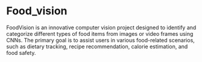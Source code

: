 # Food_vision
FoodVision is an innovative computer vision project designed to identify and categorize different types of food items from images or video frames using CNNs. The primary goal is to assist users in various food-related scenarios, such as dietary tracking, recipe recommendation, calorie estimation, and food safety.
